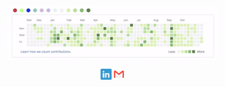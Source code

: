 <p align="center">
<img src="https://github.com/art4829/art4829/blob/master/Hello.gif"/>
</p>
<p align="center">
<a href="https://www.linkedin.com/in/abhaya-tamrakar"><img src="https://github.com/art4829/art4829/blob/master/Icons/Linkedin.png" alt="LinkedIn" width=25 height=25></a>
<a href="mailto:abhaya.tmkr@gmail.com"><img src="https://github.com/art4829/art4829/blob/master/Icons/gmail.png" alt="Gmail" width=25 height=25></a>
</p>
